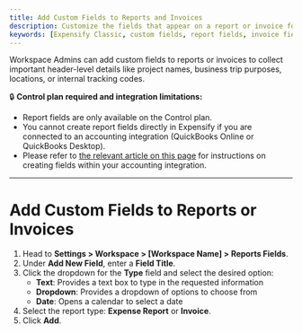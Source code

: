 ```yaml
---
title: Add Custom Fields to Reports and Invoices
description: Customize the fields that appear on a report or invoice for greater control and detail.
keywords: [Expensify Classic, custom fields, report fields, invoice fields, header fields, workspace admin, Control plan, Expensify Classic]
---
```


Workspace Admins can add custom fields to reports or invoices to collect important header-level details like project names, business trip purposes, locations, or internal tracking codes.

🔒 **Control plan required and integration limitations:**
- Report fields are only available on the Control plan.
- You cannot create report fields directly in Expensify if you are connected to an accounting integration (QuickBooks Online or QuickBooks Desktop).
- Please refer to [the relevant article on this page](https://help.expensify.com/expensify-classic/hubs/connections/) for instructions on creating fields within your accounting integration. 

---

# Add Custom Fields to Reports or Invoices

1. Head to **Settings > Workspace > [Workspace Name] > Reports Fields**.
2. Under **Add New Field**, enter a **Field Title**.
3. Click the dropdown for the **Type** field and select the desired option:
   - **Text**: Provides a text box to type in the requested information
   - **Dropdown**: Provides a dropdown of options to choose from
   - **Date**: Opens a calendar to select a date
4. Select the report type: **Expense Report** or **Invoice**.
5. Click **Add**.

